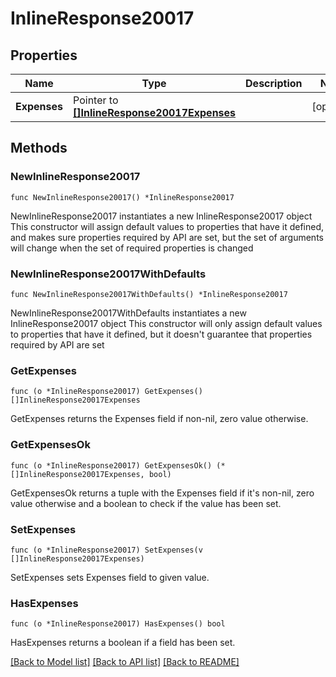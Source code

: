 # InlineResponse20017

## Properties

Name | Type | Description | Notes
------------ | ------------- | ------------- | -------------
**Expenses** | Pointer to [**[]InlineResponse20017Expenses**](InlineResponse20017Expenses.md) |  | [optional] 

## Methods

### NewInlineResponse20017

`func NewInlineResponse20017() *InlineResponse20017`

NewInlineResponse20017 instantiates a new InlineResponse20017 object
This constructor will assign default values to properties that have it defined,
and makes sure properties required by API are set, but the set of arguments
will change when the set of required properties is changed

### NewInlineResponse20017WithDefaults

`func NewInlineResponse20017WithDefaults() *InlineResponse20017`

NewInlineResponse20017WithDefaults instantiates a new InlineResponse20017 object
This constructor will only assign default values to properties that have it defined,
but it doesn't guarantee that properties required by API are set

### GetExpenses

`func (o *InlineResponse20017) GetExpenses() []InlineResponse20017Expenses`

GetExpenses returns the Expenses field if non-nil, zero value otherwise.

### GetExpensesOk

`func (o *InlineResponse20017) GetExpensesOk() (*[]InlineResponse20017Expenses, bool)`

GetExpensesOk returns a tuple with the Expenses field if it's non-nil, zero value otherwise
and a boolean to check if the value has been set.

### SetExpenses

`func (o *InlineResponse20017) SetExpenses(v []InlineResponse20017Expenses)`

SetExpenses sets Expenses field to given value.

### HasExpenses

`func (o *InlineResponse20017) HasExpenses() bool`

HasExpenses returns a boolean if a field has been set.


[[Back to Model list]](../README.md#documentation-for-models) [[Back to API list]](../README.md#documentation-for-api-endpoints) [[Back to README]](../README.md)


